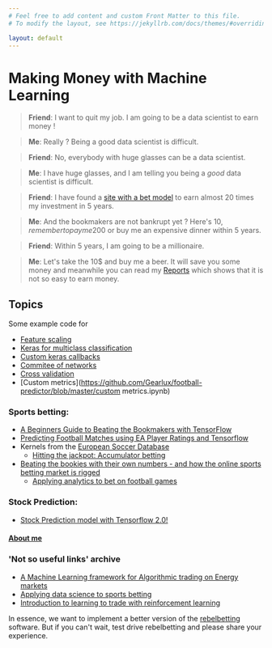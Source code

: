 ```yaml
---
# Feel free to add content and custom Front Matter to this file.
# To modify the layout, see https://jekyllrb.com/docs/themes/#overriding-theme-defaults

layout: default
---
```

# Making Money with Machine Learning

> __Friend__: I want to quit my job. I am going to be a data scientist to earn money !

> __Me__: Really ? Being a good data scientist is difficult.

> __Friend__: No, everybody with huge glasses can be a data scientist.

> __Me__: I have huge glasses, and I am telling you being a *good* data scientist is difficult.

> __Friend__: I have found a [site with a bet model](https://www.kaggle.com/sashchernuh/hitting-the-jackpot-tuned-x6) to earn almost 20 times my investment in 5 years.

> __Me__: And the bookmakers are not bankrupt yet ? Here's 10$, remember to pay me 200$ or buy me an expensive dinner within 5 years.

> __Friend__: Within 5 years, I am going to be a millionaire.

> __Me__: Let's take the 10$ and buy me a beer. It will save you some money and meanwhile you can read my [Reports](blog.html) which shows that it is not so easy to earn money.

## Topics

Some example code for 
- [Feature scaling](https://github.com/Gearlux/football-predictor/blob/master/revamped.ipynb)
- [Keras for multiclass classification](https://github.com/Gearlux/football-predictor/blob/master/revamped.ipynb)
- [Custom keras callbacks](https://github.com/Gearlux/football-predictor/blob/master/revamped.ipynb)
- [Commitee of networks](https://github.com/Gearlux/football-predictor/blob/master/revamped.ipynb)
- [Cross validation](https://github.com/Gearlux/football-predictor/blob/master/revamped.ipynb)
- [Custom metrics](https://github.com/Gearlux/football-predictor/blob/master/custom metrics.ipynb)

### Sports betting:
* [A Beginners Guide to Beating the Bookmakers with TensorFlow](https://andrew.carterlunn.co.uk/programming/2018/02/20/beating-the-bookmakers-with-tensorflow.html)
* [Predicting Football Matches using EA Player Ratings and Tensorflow](https://towardsdatascience.com/predicting-premier-league-odds-from-ea-player-bfdb52597392)
* Kernels from the [European Soccer Database](https://www.kaggle.com/hugomathien/soccer)
  * [Hitting the jackpot: Accumulator betting](https://www.kaggle.com/sadz2201/hitting-the-jackpot-accumulator-betting)
* [Beating the bookies with their own numbers - and how the online sports betting market is rigged](https://arxiv.org/abs/1710.02824)
  * [Applying analytics to bet on football games](https://www.beebotech.com.au/2018/10/applying-analytics-to-bet-on-football-games/)
 
### Stock Prediction:
* [Stock Prediction model with Tensorflow 2.0!](https://colab.research.google.com/drive/1XBP0Zh8K4g_n0A2p1UlGFf3dij0EX_Kt)

#### [About me](about.html)

### 'Not so useful links' archive
* [A Machine Learning framework for Algorithmic trading on Energy markets](https://towardsdatascience.com/https-medium-com-skuttruf-machine-learning-in-finance-algorithmic-trading-on-energy-markets-cb68f7471475)
* [Applying data science to sports betting](https://medium.com/@jxbailey23/applying-data-science-to-sports-betting-1856ac0b2cab)
* [Introduction to learning to trade with reinforcement learning](http://www.wildml.com/2018/02/introduction-to-learning-to-trade-with-reinforcement-learning/)

In essence, we want to implement a better version of the [rebelbetting](https://www.rebelbetting.com) software. But if you can't wait, test drive rebelbetting and please share your experience.